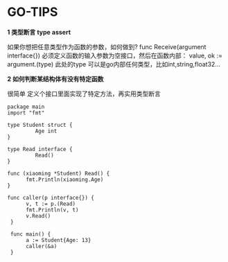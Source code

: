 # GO-TIPS

**1 类型断言 type assert**

如果你想把任意类型作为函数的参数，如何做到?
func Receive(argument interface{})
必须定义函数的输入参数为空接口，然后在函数内部：
value, ok := argument.(type)
此处的type 可以是go内部任何类型，比如int,string,float32...

**2 如何判断某结构体有没有特定函数**

很简单 定义个接口里面实现了特定方法，再实用类型断言
```
package main
import "fmt"

type Student struct {
         Age int
}

type Read interface {
         Read()
}
 
func (xiaoming *Student) Read() {
      fmt.Println(xiaoming.Age)
}

func caller(p interface{}) {
      v, t := p.(Read)
      fmt.Println(v, t)
      v.Read()
 }
  
 func main() {
      a := Student{Age: 13}
      caller(&a)
 }
```

